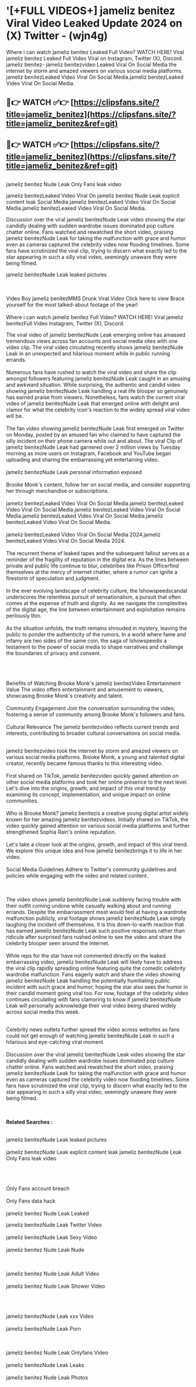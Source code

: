 #  '[+FULL VIDEOS+] jameliz benitez Viral Video Leaked Update 2024 on (X) Twitter - (wjn4g)

Where i can watch jameliz benitez Leaked Full Video? WATCH HERE! Viral jameliz benitez Leaked Full Video Viral on Instagram, Twitter (X), Discord.
jameliz benitez- jameliz benitezvideo Leaked Viral On Social Media the internet by storm and amazed viewers on various social media platforms.
jameliz benitezLeaked Video Viral On Social Media.jameliz benitezLeaked Video Viral On Social Media.




## 🔴👉 WATCH ✅👉 [https://clipsfans.site/?title=jameliz_benitez](https://clipsfans.site/?title=jameliz_benitez&ref=git)


## 🔴👉 WATCH ✅👉 [https://clipsfans.site/?title=jameliz_benitez](https://clipsfans.site/?title=jameliz_benitez&ref=git)
##


jameliz benitez Nude Leak Only Fans leak video 


jameliz benitezLeaked Video Viral On  jameliz benitez Nude Leak explicit content leak Social Media.jameliz benitezLeaked Video Viral On Social Media.jameliz benitezLeaked Video Viral On Social Media.



Discussion over the viral jameliz benitezNude Leak video showing the star candidly dealing with sudden wardrobe issues dominated pop culture chatter online. Fans watched and rewatched the short video, praising jameliz benitezNude Leak for taking the malfunction with grace and humor even as cameras captured the celebrity video now flooding timelines. Some fans have scrutinized the viral clip, trying to discern what exactly led to the star appearing in such a silly viral video, seemingly unaware they were being filmed.


jameliz benitezNude Leak leaked pictures


  <br>

  <br>
Video Boy jameliz benitezMMS Drunk Viral.Video Click here to view Brace yourself for the most talked-about footage of the year!
<br><br>
Where i can watch jameliz benitez Full Video? WATCH HERE! Viral jameliz benitezFull Video Instagram, Twitter (X), Discord.

The viral video of jameliz benitezNude Leak emerging online has amassed tremendous views across fan accounts and social media sites with one video clip. The viral video circulating recently shows jameliz benitezNude Leak in an unexpected and hilarious moment while in public running errands.
<br><br>
Numerous fans have rushed to watch the viral video and share the clip amongst followers featuring jameliz benitezNude Leak caught in an amusing and awkward situation. While surprising, the authentic and candid video showing jameliz benitezNude Leak handling a real life blooper so genuinely has earned praise from viewers. Nonetheless, fans watch the current viral video of jameliz benitezNude Leak that emerged online with delight and clamor for what the celebrity icon's reaction to the widely spread viral video will be.
<br><br>
The fan video showing jameliz benitezNude Leak first emerged on Twitter on Monday, posted by an amused fan who claimed to have captured the silly incident on their phone camera while out and about. The viral Clip of jameliz benitezNude Leak had garnered over 2 million views by Tuesday morning as more users on Instagram, Facebook and YouTube began uploading and sharing the embarrassing yet entertaining video.
<br><br>
jameliz benitezNude Leak personal information exposed
<br><br>
Brooke Monk's content, follow her on social media, and consider supporting her through merchandise or subscriptions.
<br><br>
jameliz benitezLeaked Video Viral On Social Media.jameliz benitezLeaked Video Viral On Social Media.jameliz benitezLeaked Video Viral On Social Media.jameliz benitezLeaked Video Viral On Social Media.jameliz benitezLeaked Video Viral On Social Media.
<br><br>
jameliz benitezLeaked Video Viral On Social Media 2024.jameliz benitezLeaked Video Viral On Social Media 2024.
<br><br>
The recurrent theme of leaked tapes and the subsequent fallout serves as a reminder of the fragility of reputation in the digital era. As the lines between private and public life continue to blur, celebrities like Prison Officerfind themselves at the mercy of internet chatter, where a rumor can ignite a firestorm of speculation and judgment.
<br><br>
In the ever evolving landscape of celebrity culture, the Ishowspeedscandal underscores the relentless pursuit of sensationalism, a pursuit that often comes at the expense of truth and dignity. As we navigate the complexities of the digital age, the line between entertainment and exploitation remains perilously thin.
<br><br>
As the situation unfolds, the truth remains shrouded in mystery, leaving the public to ponder the authenticity of the rumors. In a world where fame and infamy are two sides of the same coin, the saga of Ishowspeedis a testament to the power of social media to shape narratives and challenge the boundaries of privacy and consent.
<br><br>

<br><br>
Benefits of Watching Brooke Monk's jameliz benitezVideo Entertainment Value The video offers entertainment and amusement to viewers, showcasing Brooke Monk's creativity and talent.
<br><br>
Community Engagement Join the conversation surrounding the video, fostering a sense of community among Brooke Monk's followers and fans.
<br><br>
Cultural Relevance The jameliz benitezvideo reflects current trends and interests, contributing to broader cultural conversations on social media.
<br><br>


jameliz benitezvideo took the internet by storm and amazed viewers on various social media platforms. Brooke Monk, a young and talented digital creator, recently became famous thanks to this interesting video.
<br><br>
First shared on TikTok, jameliz benitezvideo quickly gained attention on other social media platforms and took her online presence to the next level. Let's dive into the origins, growth, and impact of this viral trend by examining its concept, implementation, and unique impact on online communities.
<br><br>
Who is Brooke Monk? jameliz benitezis a creative young digital artist widely known for her amazing jameliz benitezvideos. Initially shared on TikTok, the video quickly gained attention on various social media platforms and further strengthened Sophia Rain's online reputation.
<br><br>
Let's take a closer look at the origins, growth, and impact of this viral trend. We explore this unique idea and how jameliz benitezbrings it to life in her video.
<br><br>
Social Media Guidelines Adhere to Twitter's community guidelines and policies while engaging with the video and related content.


<br><br>
The video shows jameliz benitezNude Leak suddenly facing trouble with their outfit coming undone while casually walking about and running errands. Despite the embarrassment most would feel at having a wardrobe malfunction publicly, viral footage shows jameliz benitezNude Leak simply laughing the incident off themselves. It is this down-to-earth reaction that has earned jameliz benitezNude Leak such positive responses rather than ridicule after surprised fans rushed online to see the video and share the celebrity blooper seen around the internet.
<br><br>
While reps for the star have not commented directly on the leaked embarrassing video, jameliz benitezNude Leak will likely have to address the viral clip rapidly spreading online featuring quite the comedic celebrity wardrobe malfunction. Fans eagerly watch and share the video showing jameliz benitezNude Leak handling the potentially humiliating public incident with such grace and humor, hoping the star also sees the humor in their candid moment going viral too. For now, footage of the celebrity video continues circulating with fans clamoring to know if jameliz benitezNude Leak will personally acknowledge their viral video being shared widely across social media this week.
<br><br>

Celebrity news outlets further spread the video across websites as fans could not get enough of watching jameliz benitezNude Leak in such a hilarious and eye-catching viral moment.
<br><br>
Discussion over the viral jameliz benitezNude Leak video showing the star candidly dealing with sudden wardrobe issues dominated pop culture chatter online. Fans watched and rewatched the short video, praising jameliz benitezNude Leak for taking the malfunction with grace and humor even as cameras captured the celebrity video now flooding timelines. Some fans have scrutinized the viral clip, trying to discern what exactly led to the star appearing in such a silly viral video, seemingly unaware they were being filmed.


<br><br>
<strong>Related Searches :</strong>
<br><br>

jameliz benitezNude Leak leaked pictures
<br><br>
jameliz benitezNude Leak explicit content leak
jameliz benitezNude Leak Only Fans leak video
<br><br>

<br><br>
Only Fans account breach
<br><br>
Only Fans data hack
<br><br>
jameliz benitez Nude Leak Leaked

jameliz benitezNude Leak Twitter Video
<br><br>
jameliz benitezNude Leak Sexy Video
<br><br>
jameliz benitez Nude Leak Nude

<br><br>
jameliz benitez Nude Leak Adult Video
<br><br>
jameliz benitez Nude Leak Shower Video
<br><br>

<br><br>
jameliz benitezNude Leak xxx Video
<br><br>
jameliz benitezNude Leak Porn

<br><br>
jameliz benitez Nude Leak Onlyfans Video
<br><br>
jameliz benitezNude Leak Leaks
<br><br>
jameliz benitez Nude Leak Photos